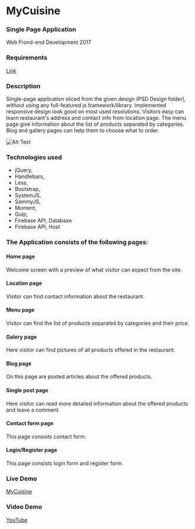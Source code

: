 # MyCuisine
### Single Page Application
Web Frond-end Development 2017

### Requirements
[Link](https://github.com/TelerikAcademy/Slice-and-Dice/blob/master/Course-Project/README.md)

### Description
Single-page application sliced from the given design (PSD Design folder), without using any full-featured js framework/library. Implemented responsive design look good on most used resolutions. Visitors easy can learn restaurant's address and contact info from location page. The menu page give information about the list of products separated by categories. Blog and gallery pages can help them to choose what to order.

![Alt Text](https://github.com/lorashopova/MyCuisine/blob/master/images/video-to-gif(3).gif)

### Technologies used

- jQuery,
- Handlebars,
- Less,
- Bootstrap,
- SystemJS,
- SammyJS,
- Moment,
- Gulp,
- Firebase API, Database
- Firebase API, Host

### The Application consists of the following pages:

#### Home page
Welcome screen with a preview of what visitor can expect from the site.

#### Location page
Visitor can find contact information about the restaurant.

#### Menu page 
Visitor can find the list of products separated by categories and their price.

#### Galery page
Here visitor can find pictures of all products offered in the restaurant.

#### Blog page
On this page are posted articles about the offered products. 

#### Single post page
Here visitor can read more detailed information about the offered products and leave a comment.

#### Contact form page
This page consists contact form.

#### Login/Register page
This page consists login form and register form.

### Live Demo
[MyCuisine](https://cuisine-5d637.firebaseapp.com/)

### Video Demo
[YouTube](https://youtu.be/RTdRdqfEx8w)
